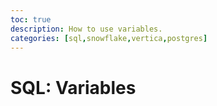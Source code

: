 ```yaml
---
toc: true
description: How to use variables.
categories: [sql,snowflake,vertica,postgres]
---
```


# SQL: Variables
